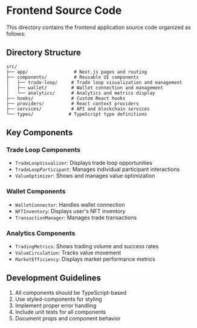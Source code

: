 # Frontend Source Code

This directory contains the frontend application source code organized as follows:

## Directory Structure

```
src/
├── app/                 # Next.js pages and routing
├── components/          # Reusable UI components
│   ├── trade-loop/     # Trade loop visualization and management
│   ├── wallet/         # Wallet connection and management
│   └── analytics/      # Analytics and metrics display
├── hooks/              # Custom React hooks
├── providers/          # React context providers
├── services/           # API and blockchain services
└── types/             # TypeScript type definitions
```

## Key Components

### Trade Loop Components
- `TradeLoopVisualizer`: Displays trade loop opportunities
- `TradeLoopParticipant`: Manages individual participant interactions
- `ValueOptimizer`: Shows and manages value optimization

### Wallet Components
- `WalletConnector`: Handles wallet connection
- `NFTInventory`: Displays user's NFT inventory
- `TransactionManager`: Manages trade transactions

### Analytics Components
- `TradingMetrics`: Shows trading volume and success rates
- `ValueCirculation`: Tracks value movement
- `MarketEfficiency`: Displays market performance metrics

## Development Guidelines

1. All components should be TypeScript-based
2. Use styled-components for styling
3. Implement proper error handling
4. Include unit tests for all components
5. Document props and component behavior 